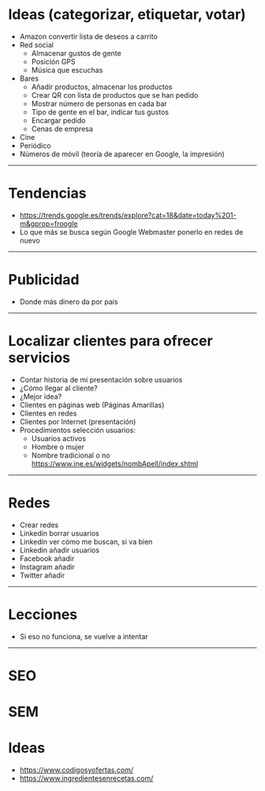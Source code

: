 # Ideas	(categorizar, etiquetar, votar)
- Amazon convertir lista de deseos a carrito
- Red social
  - Almacenar gustos de gente
  - Posición GPS
  - Música que escuchas
- Bares
  - Añadir productos, almacenar los productos
  - Crear QR con lista de productos que se han pedido
  - Mostrar número de personas en cada bar
  - Tipo de gente en el bar, indicar tus gustos
  - Encargar pedido
  - Cenas de empresa
- Cine
- Periódico
- Números de móvil (teoría de aparecer en Google, la impresión)

-------------------

# Tendencias
* https://trends.google.es/trends/explore?cat=18&date=today%201-m&gprop=froogle
* Lo que más se busca según Google Webmaster ponerlo en redes de nuevo 

-------------------

# Publicidad
- Donde más dinero da por país

-------------------

# Localizar clientes para ofrecer servicios	
- Contar historia de mi presentación sobre usuarios
- ¿Cómo llegar al cliente?
- ¿Mejor idea?	
- Clientes en páginas web (Páginas Amarillas)	
- Clientes en redes	
- Clientes por Internet (presentación)	
- Procedimientos selección usuarios:	
  - Usuarios activos	
  - Hombre o mujer	
  - Nombre tradicional o no https://www.ine.es/widgets/nombApell/index.shtml	

-------------------

# Redes
- Crear redes
- Linkedin borrar usuarios
- Linkedin ver cómo me buscan, si va bien
- Linkedin añadir usuarios
- Facebook añadir
- Instagram añadir
- Twitter añadir

-------------------

# Lecciones
- Si eso no funciona, se vuelve a intentar

-------------------

# SEO

# SEM

# Ideas
* https://www.codigosyofertas.com/
* https://www.ingredientesenrecetas.com/
